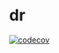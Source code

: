 # dr
[![codecov](https://codecov.io/gh/romadanskiy/dr/branch/dr1-coverage/graph/badge.svg)](https://codecov.io/gh/romadanskiy/dr)
